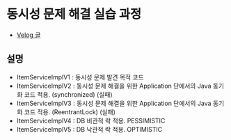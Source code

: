 # 동시성 문제 해결 실습 과정
- [Velog 글](https://velog.io/@baekgwa/%EB%8F%99%EC%8B%9C%EC%84%B1-%EB%AC%B8%EC%A0%9C-%ED%95%B4%EA%B2%B0-%ED%95%B4%EB%B3%B4%EA%B8%B0.-Feat-DB-Lock)

## 설명
- ItemServiceImplV1 : 동시성 문제 발견 목적 코드
- ItemServiceImplV2 : 동시성 문제 해결을 위한 Application 단에서의 Java 동기화 코드 적용. (synchronized) (실패)
- ItemServiceImplV3 : 동시성 문제 해결을 위한 Application 단에서의 Java 동기화 코드 적용. (ReentrantLock) (실패)
- ItemServiceImplV4 : DB 비관적 락 적용. PESSIMISTIC
- ItemServiceImplV5 : DB 낙관적 락 적용. OPTIMISTIC
